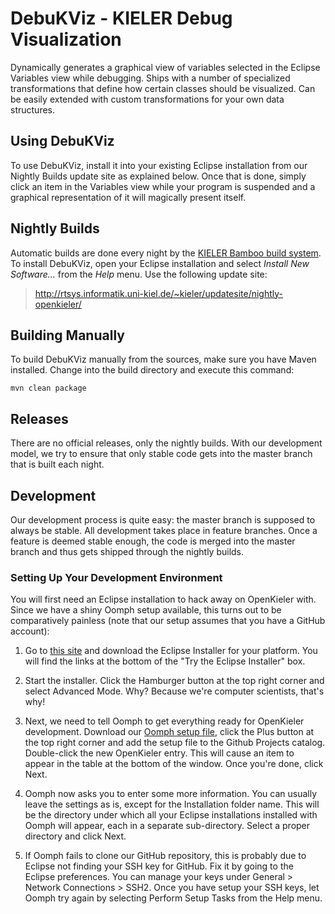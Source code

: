 DebuKViz - KIELER Debug Visualization
=====================================

Dynamically generates a graphical view of variables selected in the Eclipse Variables view while debugging. Ships with a number of specialized transformations that define how certain classes should be visualized. Can be easily extended with custom transformations for your own data structures.


Using DebuKViz
--------------

To use DebuKViz, install it into your existing Eclipse installation from our Nightly Builds update site as explained below. Once that is done, simply click an item in the Variables view while your program is suspended and a graphical representation of it will magically present itself.


Nightly Builds
--------------

Automatic builds are done every night by the [KIELER Bamboo build system](http://rtsys.informatik.uni-kiel.de/bamboo). To install DebuKViz, open your Eclipse installation and select _Install New Software..._ from the _Help_ menu. Use the following update site:

> http://rtsys.informatik.uni-kiel.de/~kieler/updatesite/nightly-openkieler/


Building Manually
-----------------

To build DebuKViz manually from the sources, make sure you have Maven installed. Change into the build directory and execute this command:

    mvn clean package


Releases
--------

There are no official releases, only the nightly builds. With our development model, we try to ensure that only stable code gets into the master branch that is built each night.


Development
-----------

Our development process is quite easy: the master branch is supposed to always be stable. All development takes place in feature branches. Once a feature is deemed stable enough, the code is merged into the master branch and thus gets shipped through the nightly builds.

### Setting Up Your Development Environment
You will first need an Eclipse installation to hack away on OpenKieler with. Since we have a shiny Oomph setup available, this turns out to be comparatively painless (note that our setup assumes that you have a GitHub account):

1. Go to [this site](https://www.eclipse.org/downloads/index.php) and download the Eclipse Installer for your platform. You will find the links at the bottom of the "Try the Eclipse Installer" box.

2. Start the installer. Click the Hamburger button at the top right corner and select Advanced Mode. Why? Because we're computer scientists, that's why!

3. Next, we need to tell Oomph to get everything ready for OpenKieler development. Download our [Oomph setup file](https://raw.githubusercontent.com/OpenKieler/config/master/OpenKieler.setup), click the Plus button at the top right corner and add the setup file to the Github Projects catalog. Double-click the new OpenKieler entry. This will cause an item to appear in the table at the bottom of the window. Once you're done, click Next.

3. Oomph now asks you to enter some more information. You can usually leave the settings as is, except for the Installation folder name. This will be the directory under which all your Eclipse installations installed with Oomph will appear, each in a separate sub-directory. Select a proper directory and click Next.

5. If Oomph fails to clone our GitHub repository, this is probably due to Eclipse not finding your SSH key for GitHub. Fix it by going to the Eclipse preferences. You can manage your keys under General > Network Connections > SSH2. Once you have setup your SSH keys, let Oomph try again by selecting Perform Setup Tasks from the Help menu.
